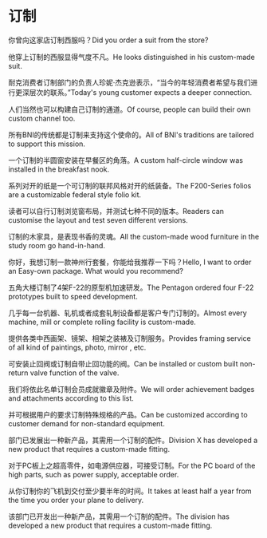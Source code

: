 # 订制

<p><span class="chinese">你曾向这家店订制西服吗？</span><span class="english">Did you order a suit from the store?</span></p>

<p><span class="chinese">他穿上订制的西服显得气度不凡。</span><span class="english">He looks distinguished in his custom-made suit.</span></p>

<p><span class="chinese">耐克消费者订制部门的负责人珍妮·杰克逊表示，“当今的年轻消费者希望与我们进行更深层次的联系。”</span><span class="english">Today's young customer expects a deeper connection.</span></p>

<p><span class="chinese">人们当然也可以构建自己订制的通道。</span><span class="english">Of course, people can build their own custom channel too.</span></p>

<p><span class="chinese">所有BNI的传统都是订制来支持这个使命的。</span><span class="english">All of BNI's traditions are tailored to support this mission.</span></p>

<p><span class="chinese">一个订制的半圆窗安装在早餐区的角落。</span><span class="english">A custom half-circle window was installed in the breakfast nook.</span></p>

<p><span class="chinese">系列对开的纸是一个可订制的联邦风格对开的纸装备。</span><span class="english">The F200-Series folios are a customizable federal style folio kit.</span></p>

<p><span class="chinese">读者可以自行订制浏览窗布局，并测试七种不同的版本。</span><span class="english">Readers can customise the layout and test seven different versions.</span></p>

<p><span class="chinese">订制的木家具，是表现书香的灵魂。</span><span class="english">All the custom-made wood furniture in the study room go hand-in-hand.</span></p>

<p><span class="chinese">你好，我想订制一款神州行套餐，你能给我推荐一下吗？</span><span class="english">Hello, I want to order an Easy-own package. What would you recommend?</span></p>

<p><span class="chinese">五角大楼订制了4架F-22的原型机加速研发。</span><span class="english">The Pentagon ordered four F-22 prototypes built to speed development.</span></p>

<p><span class="chinese">几乎每一台机器、轧机或者成套轧制设备都是客户专门订制的。</span><span class="english">Almost every machine, mill or complete rolling facility is custom-made.</span></p>

<p><span class="chinese">提供各类中西画架、镜架、相架之装裱及订制服务。</span><span class="english">Provides framing service of all kind of paintings, photo, mirror , etc.</span></p>

<p><span class="chinese">可安装止回阀或订制自带止回功能的阀。</span><span class="english">Can be installed or custom built non-return valve function of the valve.</span></p>

<p><span class="chinese">我们将依此名单订制会员成就徽章及附件。</span><span class="english">We will order achievement badges and attachments according to this list.</span></p>

<p><span class="chinese">并可根据用户的要求订制特殊规格的产品。</span><span class="english">Can be customized according to customer demand for non-standard equipment.</span></p>

<p><span class="chinese">部门已发展出一种新产品，其需用一个订制的配件。</span><span class="english">Division X has developed a new product that requires a custom-made fitting.</span></p>

<p><span class="chinese">对于PC板上之超高零件，如电源供应器，可接受订制。</span><span class="english">For the PC board of the high parts, such as power supply, acceptable order.</span></p>

<p><span class="chinese">从你订制你的飞机到交付至少要半年的时间。</span><span class="english">It takes at least half a year from the time you order your plane to delivery.</span></p>

<p><span class="chinese">该部门已开发出一种新产品，其需用一个订制的配件。</span><span class="english">The division has developed a new product that requires a custom-made fitting.</span></p>

